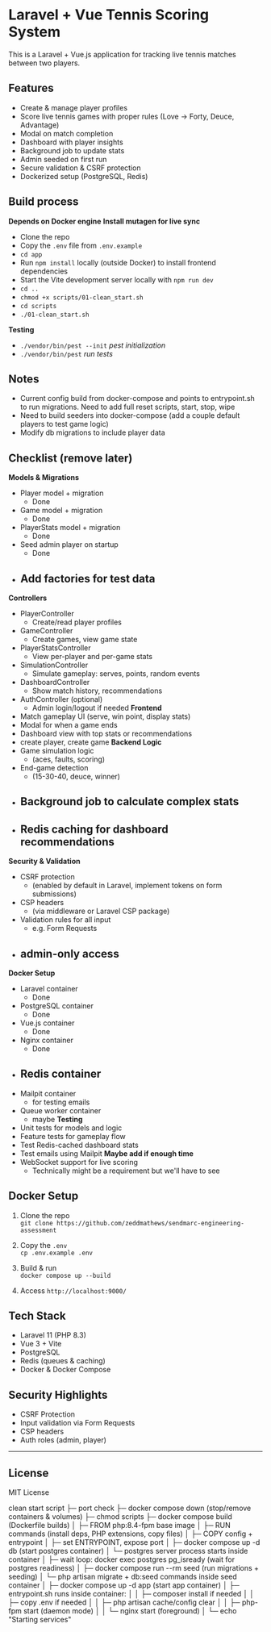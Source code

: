 # Laravel + Vue Tennis Scoring System

This is a Laravel + Vue.js application for tracking live tennis matches between two players.

## Features

- Create & manage player profiles
- Score live tennis games with proper rules (Love → Forty, Deuce, Advantage)
- Modal on match completion
- Dashboard with player insights
- Background job to update stats
- Admin seeded on first run
- Secure validation & CSRF protection
- Dockerized setup (PostgreSQL, Redis)

## Build process
**Depends on Docker engine**
**Install mutagen for live sync**

- Clone the repo 
- Copy the `.env` file from `.env.example`  
- `cd app`
- Run `npm install` locally (outside Docker) to install frontend dependencies  
- Start the Vite development server locally with `npm run dev`
- `cd ..`
- `chmod +x scripts/01-clean_start.sh`
- `cd scripts`
- `./01-clean_start.sh`

**Testing**
- `./vendor/bin/pest --init` _pest initialization_
- `./vendor/bin/pest` _run tests_
## Notes

- Current config build from docker-compose and points to entrypoint.sh to run migrations. Need to add full reset scripts, start, stop, wipe
- Need to build seeders into docker-compose (add a couple default players to test game logic)
- Modify db migrations to include player data

## Checklist (remove later)
**Models & Migrations**
- Player model + migration
   - Done
- Game model + migration
   - Done
- PlayerStats model + migration
   - Done
- Seed admin player on startup
   - Done
- Add factories for test data
   - 
**Controllers**
- PlayerController
   - Create/read player profiles
- GameController
   - Create games, view game state
- PlayerStatsController
   - View per-player and per-game stats
- SimulationController
   - Simulate gameplay: serves, points, random events
- DashboardController
   - Show match history, recommendations
- AuthController (optional)
   - Admin login/logout if needed
**Frontend**
- Match gameplay UI (serve, win point, display stats)
- Modal for when a game ends
- Dashboard view with top stats or recommendations
- create player, create game
**Backend Logic**
- Game simulation logic 
   - (aces, faults, scoring)
- End-game detection 
   - (15-30-40, deuce, winner)
- Background job to calculate complex stats
   - 
- Redis caching for dashboard recommendations
   - 
**Security & Validation**
- CSRF protection
   - (enabled by default in Laravel, implement tokens on form submissions)
- CSP headers
   - (via middleware or Laravel CSP package)
- Validation rules for all input
   - e.g. Form Requests
- admin-only access
   - 
**Docker Setup**
- Laravel container
   - Done
- PostgreSQL container
   - Done
- Vue.js container
   - Done
- Nginx container
   - Done
- Redis container
   - 
- Mailpit container 
   - for testing emails
- Queue worker container
   - maybe
**Testing**
- Unit tests for models and logic
- Feature tests for gameplay flow
- Test Redis-cached dashboard stats
- Test emails using Mailpit
**Maybe add if enough time**
- WebSocket support for live scoring
   - Technically might be a requirement but we'll have to see


## Docker Setup

1. Clone the repo  
   `git clone https://github.com/zeddmathews/sendmarc-engineering-assessment`

2. Copy the `.env`  
   `cp .env.example .env`

3. Build & run  
   `docker compose up --build`
4. Access
   `http://localhost:9000/`

## Tech Stack

- Laravel 11 (PHP 8.3)
- Vue 3 + Vite
- PostgreSQL
- Redis (queues & caching)
- Docker & Docker Compose

## Security Highlights

- CSRF Protection
- Input validation via Form Requests
- CSP headers
- Auth roles (admin, player)

---

## License

MIT License

clean start script
├─ port check
├─ docker compose down (stop/remove containers & volumes)
├─ chmod scripts
├─ docker compose build (Dockerfile builds)
│   ├─ FROM php:8.4-fpm base image
│   ├─ RUN commands (install deps, PHP extensions, copy files)
│   ├─ COPY config + entrypoint
│   ├─ set ENTRYPOINT, expose port
│
├─ docker compose up -d db (start postgres container)
│   └─ postgres server process starts inside container
│
├─ wait loop: docker exec postgres pg_isready (wait for postgres readiness)
│
├─ docker compose run --rm seed (run migrations + seeding)
│   └─ php artisan migrate + db:seed commands inside seed container
│
├─ docker compose up -d app (start app container)
│   ├─ entrypoint.sh runs inside container:
│   │   ├─ composer install if needed
│   │   ├─ copy .env if needed
│   │   ├─ php artisan cache/config clear
│   │   ├─ php-fpm start (daemon mode)
│   │   └─ nginx start (foreground)
│
└─ echo "Starting services"
